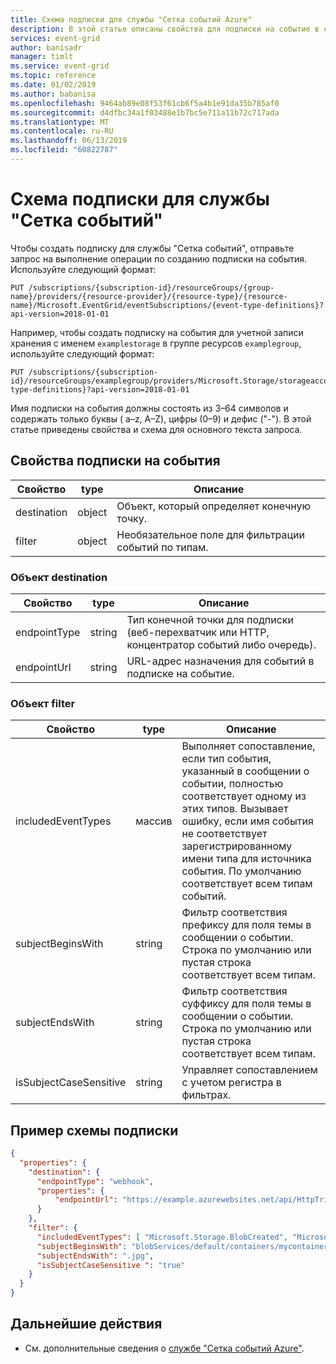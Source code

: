 ```yaml
---
title: Схема подписки для службы "Сетка событий Azure"
description: В этой статье описаны свойства для подписки на событие в службе "Сетка событий Azure".
services: event-grid
author: banisadr
manager: timlt
ms.service: event-grid
ms.topic: reference
ms.date: 01/02/2019
ms.author: babanisa
ms.openlocfilehash: 9464ab89e08f53f61cb6f5a4b1e91da35b785af0
ms.sourcegitcommit: d4dfbc34a1f03488e1b7bc5e711a11b72c717ada
ms.translationtype: MT
ms.contentlocale: ru-RU
ms.lasthandoff: 06/13/2019
ms.locfileid: "60822787"
---
```

# <a name="event-grid-subscription-schema"></a>Схема подписки для службы "Сетка событий"

Чтобы создать подписку для службы "Сетка событий", отправьте запрос на выполнение операции по созданию подписки на события. Используйте следующий формат:

```HTTP
PUT /subscriptions/{subscription-id}/resourceGroups/{group-name}/providers/{resource-provider}/{resource-type}/{resource-name}/Microsoft.EventGrid/eventSubscriptions/{event-type-definitions}?api-version=2018-01-01
``` 

Например, чтобы создать подписку на события для учетной записи хранения с именем `examplestorage` в группе ресурсов `examplegroup`, используйте следующий формат:

```HTTP
PUT /subscriptions/{subscription-id}/resourceGroups/examplegroup/providers/Microsoft.Storage/storageaccounts/examplestorage/Microsoft.EventGrid/eventSubscriptions/{event-type-definitions}?api-version=2018-01-01
``` 

Имя подписки на события должны состоять из 3–64 символов и содержать только буквы ( a–z, A–Z), цифры (0–9) и дефис ("-"). В этой статье приведены свойства и схема для основного текста запроса.
 
## <a name="event-subscription-properties"></a>Свойства подписки на события

| Свойство | type | Описание |
| -------- | ---- | ----------- |
| destination | object | Объект, который определяет конечную точку. |
| filter | object | Необязательное поле для фильтрации событий по типам. |

### <a name="destination-object"></a>Объект destination

| Свойство | type | Описание |
| -------- | ---- | ----------- |
| endpointType | string | Тип конечной точки для подписки (веб-перехватчик или HTTP, концентратор событий либо очередь). | 
| endpointUrl | string | URL-адрес назначения для событий в подписке на событие. | 

### <a name="filter-object"></a>Объект filter

| Свойство | type | Описание |
| -------- | ---- | ----------- |
| includedEventTypes | массив | Выполняет сопоставление, если тип события, указанный в сообщении о событии, полностью соответствует одному из этих типов. Вызывает ошибку, если имя события не соответствует зарегистрированному имени типа для источника события. По умолчанию соответствует всем типам событий. |
| subjectBeginsWith | string | Фильтр соответствия префиксу для поля темы в сообщении о событии. Строка по умолчанию или пустая строка соответствует всем типам. | 
| subjectEndsWith | string | Фильтр соответствия суффиксу для поля темы в сообщении о событии. Строка по умолчанию или пустая строка соответствует всем типам. |
| isSubjectCaseSensitive | string | Управляет сопоставлением с учетом регистра в фильтрах. |


## <a name="example-subscription-schema"></a>Пример схемы подписки

```json
{
  "properties": {
    "destination": {
      "endpointType": "webhook",
      "properties": {
          "endpointUrl": "https://example.azurewebsites.net/api/HttpTriggerCSharp1?code=VXbGWce53l48Mt8wuotr0GPmyJ/nDT4hgdFj9DpBiRt38qqnnm5OFg=="
      }
    },
    "filter": {
      "includedEventTypes": [ "Microsoft.Storage.BlobCreated", "Microsoft.Storage.BlobDeleted" ],
      "subjectBeginsWith": "blobServices/default/containers/mycontainer/log",
      "subjectEndsWith": ".jpg",
      "isSubjectCaseSensitive ": "true"
    }
  }
}
```

## <a name="next-steps"></a>Дальнейшие действия

* См. дополнительные сведения о [службе "Сетка событий Azure"](overview.md).